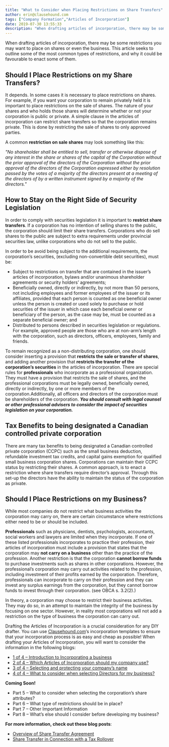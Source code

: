 ```yaml
---
title: "What to Consider when Placing Restrictions on Share Transfers"
author: erin@clausehound.com
tags: ["Company Formation","Articles of Incorporation"]
date: 2019-07-30 13:55:33
description: "When drafting articles of incorporation, there may be some restrictions you may want to place on shares or even the business. This article seeks to outline some of the most common type..."
---
```


When drafting articles of incorporation, there may be some restrictions you may want to place on shares or even the business. This article seeks to outline some of the most common types of restrictions, and why it could be favourable to enact some of them.

## Should I Place Restrictions on my Share Transfers?
It depends. In some cases it is necessary to place restrictions on shares. For example, if you want your corporation to remain privately held it is important to place restrictions on the sale of shares. The nature of your shares and who holds those shares will determine whether or not your corporation is public or private. A simple clause in the articles of incorporation can restrict share transfers so that the corporation remains private. This is done by restricting the sale of shares to only approved parties.

A common **restriction on sale shares** may look something like this:

*"No shareholder shall be entitled to sell, transfer or otherwise dispose of any interest in the share or shares of the capital of the Corporation without the prior approval of the directors of the Corporation without the prior approval of the directors of the Corporation expressed either by resolution passed by the votes of a majority of the directors present at a meeting of the directors of by a written instrument signed by a majority of the directors."*

## How to Stay on the Right Side of Security Legislation

In order to comply with securities legislation it is important to **restrict share transfers**. If a corporation has no intention of selling shares to the public, the corporation should limit their share transfers. Corporations who do sell shares to the public are subject to extra requirements under provincial securities law, unlike corporations who do not sell to the public.

In order to be avoid being subject to the additional requirements, the corporation’s securities, (excluding non-convertible debt securities), must be:

- Subject to restrictions on transfer that are contained in the issuer’s articles of incorporation, bylaws and/or unanimous shareholder agreements or security holders’ agreements; 
- Beneficially owned, directly or indirectly, by not more than 50 persons, not including employees and former employees of the issuer or its affiliates, provided that each person is counted as one beneficial owner unless the person is created or used solely to purchase or hold securities of the issuer in which case each beneficial owner or beneficiary of the person, as the case may be, must be counted as a separate beneficial owner; and 
- Distributed to persons described in securities legislation or regulations. For example, approved people are those who are at non-arm’s length with the corporation, such as directors, officers, employees, family and friends. 

To remain recognized as a non-distributing corporation, one should consider inserting a provision that **restricts the sale or transfer of shares**, and adding another provision that **restricts the transfer of the corporation’s securities** in the articles of incorporation. There are special rules for **professionals** who incorporate as a professional organization. They must have a provision that restricts the sale of shares, and the professional corporations must be legally owned, beneficially owned, directly or indirectly, by one or more members of the corporation.Additionally, all officers and directors of the corporation must be shareholders of the corporation. ***You should consult with legal counsel or other professional advisers to consider the impact of securities legislation on your corporation.***

## Tax Benefits to being designated a Canadian controlled private corporation
There are many tax benefits to being designated a Canadian controlled private corporation (CCPC) such as the small business deduction, refundable investment tax credits, and capital gains exemption for qualified small business corporation shares. Corporations can maintain their CCPC status by restricting their shares. A common approach, is to enact a restriction where share transfers require director’s approval. Through this set-up the directors have the ability to maintain the status of the corporation as private.

## Should I Place Restrictions on my Business?

While most companies do not restrict what business activities the corporation may carry on, there are certain circumstance where restrictions either need to be or should be included. 

**Professionals** such as physicians, dentists, psychologists, accountants, social workers and lawyers are limited when they incorporate. If one of these listed professionals incorporates to practice their profession, their articles of incorporation must include a provision that states that the corporation may **not carry on a business** other than the practice of the profession. Another restriction is that the corporation **cannot borrow funds** to purchase investments such as shares in other corporations. However, the professional’s corporation may carry out activities related to the profession, including investment of their profits earned by the corporation. Therefore, professionals can incorporate to carry on their profession and they can invest any surplus earnings from the corporation, but they cannot borrow funds to invest through their corporation. (see OBCA s. 3.2(2).)

In theory, a corporation may choose to restrict their business activities. They may do so, in an attempt to maintain the integrity of the business by focusing on one sector. However, in reality most corporations will not add a restriction on the type of business the corporation can carry out.

Drafting the Articles of Incorporation is a crucial consideration for any DIY drafter. You can use [Clausehound.com](http://clausehound.com/)‘s incorporation templates to ensure that your incorporation process is as easy and cheap as possible! When drafting your Articles of Incorporation, you will want to consider the information in the following blogs:

- [1 of 4 – Introduction to Incorporating a business](http://blog.clausehound.com/canadian-articles-of-incorporation-part-1-of-8-introduction-to-incorporation-2)
- [2 of 4 – Which Articles of Incorporation should my company use?](http://blog.clausehound.com/canadian-articles-of-incorporation-part-2-of-8-which-articles-of-incorporation-should-my-company-use-2)
- [3 of 4 – Selecting and protecting your company’s name](http://blog.clausehound.com/canadian-articles-of-incorporation-part-3-of-8-selecting-and-protecting-your-corporations-name-2)
- [4 of 4 – What to consider when selecting Directors for my business?](http://blog.clausehound.com/canadian-articles-of-incorporation-part-4-of-8-what-to-consider-when-selecting-directors-for-my-business)


**Coming Soon!**
- Part 5 – What to consider when selecting the corporation’s share attributes?
- Part 6  – What type of restrictions should be in place?
- Part 7 – Other Important Information
- Part 8 – What’s else should I consider before developing my business?

**For more information, check out these blog posts**:
- [Overview of Share Transfer Agreement]( https://blog.clausehound.com/overview-of-share-transfer-agreement/)
- [Share Transfer in Connection with a Tax Rollover]( https://blog.clausehound.com/share-transfer-agreement-tax-rollover/)
